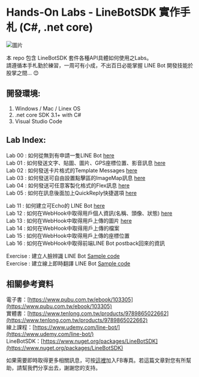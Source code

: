 # Hands-On Labs - LineBotSDK 實作手札 (C#, .net core)

![圖片](https://i.imgur.com/nKmrTnO.png)   

本 repo 包含 LineBotSDK 套件各種API具體如何使用之Labs。  
請遵循本手札勤於練習，一周可有小成，不出百日必能掌握 LINE Bot 開發技能於股掌之間... 😊  


開發環境:
---
1. Windows / Mac / Linex OS
2. .net core SDK 3.1+ with C#
3. Visual Studio Code

Lab Index:
---
Lab 00 : 如何從無到有申請一隻LINE Bot [here](https://github.com/isdaviddong/HOL-LineBotSDK/blob/master/00.%20%E5%A6%82%E4%BD%95%E7%94%B3%E8%AB%8BLINE%20Bot.md)  
Lab 01 : 如何發送文字、貼圖、圖片、GPS座標位置、影音訊息 [here](https://github.com/isdaviddong/HOL-LineBotSDK/blob/master/basic/Lab%2001%20:%20%E5%9F%BA%E6%9C%AC%E8%A8%8A%E6%81%AF%E6%8E%A8%E9%80%81.md)  
Lab 02 : 如何發送卡片格式的Template Messages [here](https://github.com/isdaviddong/HOL-LineBotSDK/blob/master/basic/Lab%2002%20:%20%E6%8E%A8%E9%80%81LINE%20Template%20Messages.md)  
Lab 03 : 如何發送可自由設置點擊區的ImageMap訊息 [here](https://github.com/isdaviddong/HOL-LineBotSDK/blob/master/basic/Lab%2003:%E5%A6%82%E4%BD%95%E7%99%BC%E9%80%81ImageMap%E8%A8%8A%E6%81%AF.md)   
Lab 04 : 如何發送可任意客製化格式的Flex訊息 [here](https://github.com/isdaviddong/HOL-LineBotSDK/blob/master/basic/Lab%2004:%20%E5%A6%82%E4%BD%95%E7%99%BC%E9%80%81Flex%20Message.md)  
Lab 05 : 如何在訊息後面加上QuickReply快捷選項 [here](https://github.com/isdaviddong/HOL-LineBotSDK/blob/master/basic/Lab%2005%20:%20%E5%A6%82%E4%BD%95%E5%9C%A8%E8%A8%8A%E6%81%AF%E5%BE%8C%E9%9D%A2%E5%8A%A0%E4%B8%8AQuickReply%E5%BF%AB%E6%8D%B7%E9%81%B8%E9%A0%85.md) 


Lab 11 : 如何建立可Echo的 LINE Bot [here](https://github.com/isdaviddong/HOL-LineBotSDK/blob/master/webhook/Lab%2011%20:%20%E5%A6%82%E4%BD%95%E5%BB%BA%E7%AB%8B%E5%8F%AFEcho%E7%9A%84%20LINE%20Bot.md)  
Lab 12 : 如何在WebHook中取得用戶個人資訊(名稱、頭像、狀態) [here](https://github.com/isdaviddong/HOL-LineBotSDK/blob/master/webhook/Lab%2012%20:%20%E5%A6%82%E4%BD%95%E5%9C%A8WebHook%E4%B8%AD%E5%8F%96%E5%BE%97%E7%94%A8%E6%88%B6%E5%80%8B%E4%BA%BA%E8%B3%87%E8%A8%8A(%E5%90%8D%E7%A8%B1%E3%80%81%E9%A0%AD%E5%83%8F%E3%80%81%E7%8B%80%E6%85%8B).md)   
Lab 13 : 如何在WebHook中取得用戶上傳的圖片 [here](https://github.com/isdaviddong/HOL-LineBotSDK/blob/master/webhook/Lab%2013%20:%20%E5%A6%82%E4%BD%95%E5%9C%A8WebHook%E4%B8%AD%E5%8F%96%E5%BE%97%E7%94%A8%E6%88%B6%E4%B8%8A%E5%82%B3%E7%9A%84%E5%9C%96%E7%89%87(Bytes).md)  
Lab 14 : 如何在WebHook中取得用戶上傳的檔案   
Lab 15 : 如何在WebHook中取得用戶上傳的座標位置   
Lab 16 : 如何在WebHook中取得前端LINE Bot postback回來的資訊   

Exercise : 建立人臉辨識 LINE Bot [Sample code](https://github.com/isdaviddong/Linebot-Demo-FaceRecognition)     
Exercise : 建立線上即時翻譯 LINE Bot [Sample code](https://github.com/isdaviddong/Linebot-Demo-TranslatorKing)

相關參考資料
---
電子書：[https://www.pubu.com.tw/ebook/103305](https://www.pubu.com.tw/ebook/103305)  
實體書：[https://www.tenlong.com.tw/products/9789865022662](https://www.tenlong.com.tw/products/9789865022662)  
線上課程：[https://www.udemy.com/line-bot/](https://www.udemy.com/line-bot/)  
LineBotSDK：[https://www.nuget.org/packages/LineBotSDK](https://www.nuget.org/packages/LineBotSDK)  

如果需要即時取得更多相關訊息，可按[這裡](https://www.facebook.com/DotNetWalker/)加入FB專頁。若這篇文章對您有所幫助，請幫我們分享出去，謝謝您的支持。
